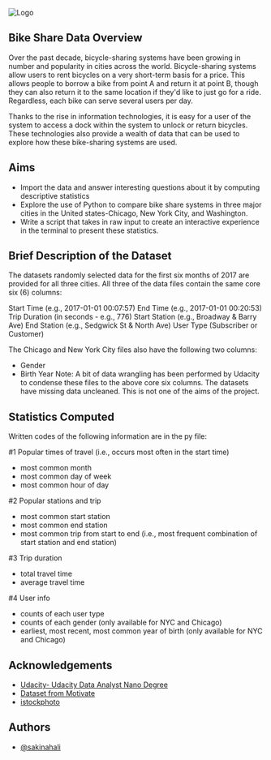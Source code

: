 
![Logo](https://media.istockphoto.com/photos/socially-responsible-mid-30s-black-woman-renting-bicycle-picture-id1289451906?b=1&k=20&m=1289451906&s=170667a&w=0&h=zuz1kiZDnCsus-2tn0-l9UFPolaLaQ_XT7h03aLsmJU=)


## Bike Share Data Overview
Over the past decade, bicycle-sharing systems have been growing in number and popularity in cities across the world. Bicycle-sharing systems allow users to rent bicycles on a very short-term basis for a price. This allows people to borrow a bike from point A and return it at point B, though they can also return it to the same location if they'd like to just go for a ride. Regardless, each bike can serve several users per day.

Thanks to the rise in information technologies, it is easy for a user of the system to access a dock within the system to unlock or return bicycles. These technologies also provide a wealth of data that can be used to explore how these bike-sharing systems are used.

## Aims
* Import the data and answer interesting questions about it by computing descriptive statistics
* Explore the use of Python to compare bike share systems in three major cities in the United states-Chicago, New York City, and Washington.
* Write a script that takes in raw input to create an interactive experience in the terminal to present these statistics.

## Brief Description of the Dataset
The datasets randomly selected data for the first six months of 2017 are provided for all three cities. All three of the data files contain the same core six (6) columns:

Start Time (e.g., 2017-01-01 00:07:57)
End Time (e.g., 2017-01-01 00:20:53)
Trip Duration (in seconds - e.g., 776)
Start Station (e.g., Broadway & Barry Ave)
End Station (e.g., Sedgwick St & North Ave)
User Type (Subscriber or Customer)

The Chicago and New York City files also have the following two columns:

* Gender
* Birth Year
Note: A bit of data wrangling has been performed by Udacity to condense these files to the above core six columns. The datasets have missing data uncleaned. This is not one of the aims of the project.

## Statistics Computed
Written codes of the following information are in the py file:

#1 Popular times of travel (i.e., occurs most often in the start time)

* most common month
* most common day of week
* most common hour of day

#2 Popular stations and trip

* most common start station
* most common end station
* most common trip from start to end (i.e., most frequent combination of start station and end station)

#3 Trip duration

* total travel time
* average travel time

#4 User info

* counts of each user type
* counts of each gender (only available for NYC and Chicago)
* earliest, most recent, most common year of birth (only available for NYC and Chicago)
## Acknowledgements

 - [Udacity- Udacity Data Analyst Nano Degree](https://www.udacity.com/)
 - [Dataset from Motivate](https://www.motivateco.com/)
 - [istockphoto](https://media.istockphoto.com/photos/socially-responsible-mid-30s-black-woman-renting-bicycle-picture-id1289451906?b=1&k=20&m=1289451906&s=170667a&w=0&h=zuz1kiZDnCsus-2tn0-l9UFPolaLaQ_XT7h03aLsmJU=)



## Authors

- [@sakinahali](https://www.github.com/sakinahali)


